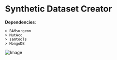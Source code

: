 # Synthetic Dataset Creator

**Dependencies**:  

    > BAMsurgeon
    > MutAcc
    > samtools
    > MongoDB

![Image](/home/mire/Documents/flowchart_of_synthetic_dataset_creator_first_draft.png "Flowchart of program")
